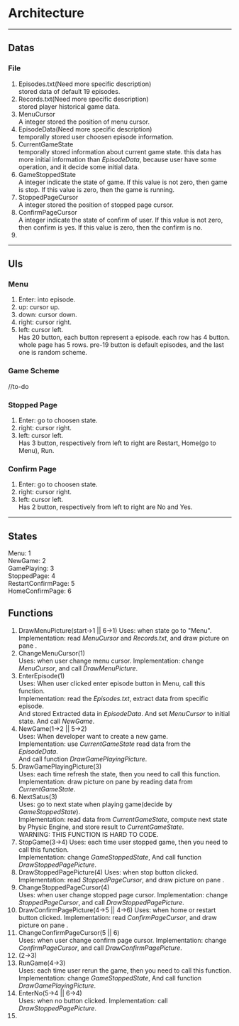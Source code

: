 # Architecture
---
## Datas
### File
1. Episodes.txt(Need more specific description)  
stored data of default 19 episodes.
2. Records.txt(Need more specific description)  
stored player historical game data.
3. MenuCursor  
A integer stored the position of menu cursor.
4. EpisodeData(Need more specific description)  
temporally stored user choosen episode information.
5. CurrentGameState  
temporally stored information about current game state.
this data has more initial information than _EpisodeData_, because user have some operation, and it decide some initial data.
6. GameStoppedState  
A integer indicate the state of game. If this value is not zero, then game is stop. If this value is zero, then the game is running.  
7. StoppedPageCursor  
A integer stored the position of stopped page cursor.
8. ConfirmPageCursor  
A integer indicate the state of confirm of user. If this value is not zero, then confirm is yes. If this value is zero, then the confirm is no.  
9.  
---
## UIs
### Menu
1. Enter: into episode.
2. up:  cursor up.
3. down: cursor down.
4. right: cursor right.
5. left: cursor left.  
Has 20 button, each button represent a episode.
each row has 4 button.
whole page has 5 rows.
pre-19 button is default episodes, and the last one is random scheme.

### Game Scheme
//to-do
### Stopped Page
1. Enter: go to choosen state.
2. right: cursor right.
3. left: cursor left.  
Has 3 button, respectively from left to right are Restart, Home(go to Menu), Run. 

### Confirm Page
1. Enter: go to choosen state.
2. right: cursor right.
3. left: cursor left.  
Has 2 button, respectively from left to right are No and Yes.  
---
## States
Menu: 1  
NewGame: 2  
GamePlaying: 3  
StoppedPage: 4  
RestartConfirmPage: 5  
HomeConfirmPage: 6
## Functions
1. DrawMenuPicture(start->1 || 6->1)
Uses: when state go to "Menu".
Implementation: read _MenuCursor_ and _Records.txt_, and draw picture on pane .  
2. ChangeMenuCursor(1)  
Uses: when user change menu cursor.
Implementation: change _MenuCursor_, and call _DrawMenuPicture_.  
3. EnterEpisode(1)  
Uses: When user clicked enter episode button in Menu, call this function.  
Implementation: read the _Episodes.txt_, extract data from specific episode.  
And stored Extracted data in _EpisodeData_. And set _MenuCursor_ to initial state. 
And call _NewGame_.   
4. NewGame(1->2 ||  5->2)  
Uses: When developer want to create a new game.  
Implementation: use _CurrentGameState_ read data from the _EpisodeData_.  
And call function _DrawGamePlayingPicture_.  
5. DrawGamePlayingPicture(3)  
Uses: each time refresh the state, then you need to call this function.  
Implementation: draw picture on pane by reading data from _CurrentGameState_.
6. NextSatus(3)  
Uses: go to next state when playing game(decide by _GameStoppedState_).  
Implementation: read data from _CurrentGameState_, compute next state by Physic Engine, and store result to _CurrentGameState_.  
WARNING: THIS FUNCTION IS HARD TO CODE.  
7. StopGame(3->4)
Uses: each time user stopped game, then you need to call this function.  
Implementation: change _GameStoppedState_, And call function _DrawStoppedPagePicture_.    
8. DrawStoppedPagePicture(4)
Uses: when stop button clicked.
Implementation: read _StoppedPageCursor_, and draw picture on pane .  
9. ChangeStoppedPageCursor(4)  
Uses: when user change stopped page cursor.
Implementation: change _StoppedPageCursor_, and call _DrawStoppedPagePicture_.
10. DrawConfirmPagePicture(4->5 || 4->6)
Uses: when home or restart button clicked.
Implementation: read _ConfirmPageCursor_, and draw picture on pane .  
11. ChangeConfirmPageCursor(5 || 6)  
Uses: when user change confirm page cursor.
Implementation: change _ConfirmPageCursor_, and call _DrawConfirmPagePicture_.
12. (2->3)
13. RunGame(4->3)  
Uses: each time user rerun the game, then you need to call this function.  
Implementation: change _GameStoppedState_, And call function _DrawGamePlayingPicture_.    
14. EnterNo(5->4 || 6->4)  
Uses: when no button clicked.
Implementation: call _DrawStoppedPagePicture_.  
15. 